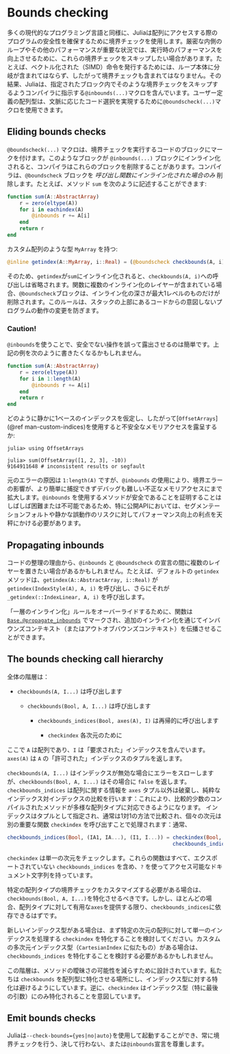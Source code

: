 # Bounds checking

多くの現代的なプログラミング言語と同様に、Juliaは配列にアクセスする際のプログラムの安全性を確保するために境界チェックを使用します。厳密な内側のループやその他のパフォーマンスが重要な状況では、実行時のパフォーマンスを向上させるために、これらの境界チェックをスキップしたい場合があります。たとえば、ベクトル化された（SIMD）命令を発行するためには、ループ本体に分岐が含まれてはならず、したがって境界チェックも含まれてはなりません。その結果、Juliaは、指定されたブロック内でそのような境界チェックをスキップするようコンパイラに指示する`@inbounds(...)`マクロを含んでいます。ユーザー定義の配列型は、文脈に応じたコード選択を実現するために`@boundscheck(...)`マクロを使用できます。

## Eliding bounds checks

`@boundscheck(...)` マクロは、境界チェックを実行するコードのブロックにマークを付けます。このようなブロックが `@inbounds(...)` ブロックにインライン化されると、コンパイラはこれらのブロックを削除することがあります。コンパイラは、`@boundscheck` ブロックを *呼び出し関数にインライン化された場合のみ* 削除します。たとえば、メソッド `sum` を次のように記述することができます:

```julia
function sum(A::AbstractArray)
    r = zero(eltype(A))
    for i in eachindex(A)
        @inbounds r += A[i]
    end
    return r
end
```

カスタム配列のような型 `MyArray` を持つ:

```julia
@inline getindex(A::MyArray, i::Real) = (@boundscheck checkbounds(A, i); A.data[to_index(i)])
```

そのため、`getindex`が`sum`にインライン化されると、`checkbounds(A, i)`への呼び出しは省略されます。関数に複数のインライン化のレイヤーが含まれている場合、`@boundscheck`ブロックは、インライン化の深さが最大1レベルのものだけが削除されます。このルールは、スタックの上部にあるコードからの意図しないプログラムの動作の変更を防ぎます。

### Caution!

`@inbounds`を使うことで、安全でない操作を誤って露出させるのは簡単です。上記の例を次のように書きたくなるかもしれません。

```julia
function sum(A::AbstractArray)
    r = zero(eltype(A))
    for i in 1:length(A)
        @inbounds r += A[i]
    end
    return r
end
```

どのように静かに1ベースのインデックスを仮定し、したがって[`OffsetArrays`](@ref man-custom-indices)を使用すると不安全なメモリアクセスを露呈するか:

```julia-repl
julia> using OffsetArrays

julia> sum(OffsetArray([1, 2, 3], -10))
9164911648 # inconsistent results or segfault
```

元のエラーの原因は `1:length(A)` ですが、`@inbounds` の使用により、境界エラーの影響が、より簡単に捕捉できずデバッグも難しい不正なメモリアクセスにまで拡大します。`@inbounds` を使用するメソッドが安全であることを証明することはしばしば困難または不可能であるため、特に公開APIにおいては、セグメンテーションフォルトや静かな誤動作のリスクに対してパフォーマンス向上の利点を天秤にかける必要があります。

## Propagating inbounds

コードの整理の理由から、`@inbounds` と `@boundscheck` の宣言の間に複数のレイヤーを置きたい場合があるかもしれません。たとえば、デフォルトの `getindex` メソッドは、`getindex(A::AbstractArray, i::Real)` が `getindex(IndexStyle(A), A, i)` を呼び出し、さらにそれが `_getindex(::IndexLinear, A, i)` を呼び出します。

「一層のインライン化」ルールをオーバーライドするために、関数は [`Base.@propagate_inbounds`](@ref) でマークされ、追加のインライン化を通じてインバウンズコンテキスト（またはアウトオブバウンズコンテキスト）を伝播させることができます。

## The bounds checking call hierarchy

全体の階層は：

  * `checkbounds(A, I...)` は呼び出します

      * `checkbounds(Bool, A, I...)` は呼び出します

          * `checkbounds_indices(Bool, axes(A), I)` は再帰的に呼び出します

              * `checkindex` 各次元のために

ここで `A` は配列であり、`I` は「要求された」インデックスを含んでいます。 `axes(A)` は `A` の「許可された」インデックスのタプルを返します。

`checkbounds(A, I...)` はインデックスが無効な場合にエラーをスローしますが、`checkbounds(Bool, A, I...)` はその場合に `false` を返します。 `checkbounds_indices` は配列に関する情報を `axes` タプル以外は破棄し、純粋なインデックス対インデックスの比較を行います：これにより、比較的少数のコンパイルされたメソッドが多様な配列タイプに対応できるようになります。 インデックスはタプルとして指定され、通常は1対1の方法で比較され、個々の次元は別の重要な関数 `checkindex` を呼び出すことで処理されます：通常、

```julia
checkbounds_indices(Bool, (IA1, IA...), (I1, I...)) = checkindex(Bool, IA1, I1) &
                                                      checkbounds_indices(Bool, IA, I)
```

`checkindex` は単一の次元をチェックします。これらの関数はすべて、エクスポートされていない `checkbounds_indices` を含め、`?` を使ってアクセス可能なドキュメント文字列を持っています。

特定の配列タイプの境界チェックをカスタマイズする必要がある場合は、`checkbounds(Bool, A, I...)`を特化させるべきです。しかし、ほとんどの場合、配列タイプに対して有用な`axes`を提供する限り、`checkbounds_indices`に依存できるはずです。

新しいインデックス型がある場合は、まず特定の次元の配列に対して単一のインデックスを処理する `checkindex` を特化することを検討してください。カスタムの多次元インデックス型（`CartesianIndex` に似たもの）がある場合は、`checkbounds_indices` を特化することを検討する必要があるかもしれません。

この階層は、メソッドの曖昧さの可能性を減らすために設計されています。私たちは `checkbounds` を配列型に特化させる場所にし、インデックス型に対する特化は避けるようにしています。逆に、`checkindex` はインデックス型（特に最後の引数）にのみ特化されることを意図しています。

## Emit bounds checks

Juliaは`--check-bounds={yes|no|auto}`を使用して起動することができ、常に境界チェックを行う、決して行わない、または`@inbounds`宣言を尊重します。
